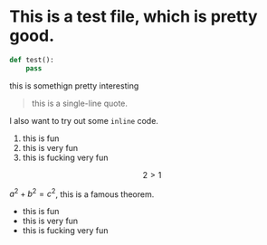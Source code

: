 # This is a test file, which is pretty good.

```python
def test():
	pass
```

<label style = "highlight">this is somethign pretty interesting</label>

> this is a single-line quote.

I also want to try out some `inline` code. 

1. this is fun
2. this is very fun
3. this is fucking very fun

$$2>1$$

$a^2 + b^2 = c^2$, this is a famous theorem.

* this is fun
* this is very fun
* this is fucking very fun